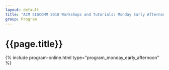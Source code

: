 ```yaml
---
layout: default
title: "ACM SIGCOMM 2018 Workshops and Tutorials: Monday Early Afternoon Session"
group: Program
---
```


# {{page.title}}
{% include program-online.html type="program_monday_early_afternoon" %}